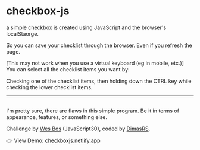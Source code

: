 # checkbox-js

a simple checkbox is created using JavaScript and the browser's localStaorge.

So you can save your checklist through the browser. Even if you refresh the page.

[This may not work when you use a virtual keyboard (eg in mobile, etc.)]
You can select all the checklist items you want by:

Checking one of the checklist items, then holding down the CTRL key while checking the lower checklist items.

<hr><br>
I'm pretty sure, there are flaws in this simple program. Be it in terms of appearance, features, or something else.

Challenge by <a href="https://github.com/wesbos">Wes Bos</a> (JavaScript30), coded by <a href="https://github.com/dimaskuy">DimasRS</a>.

👉 View Demo: <a href="https://checkboxjs.netlify.app/">checkboxjs.netlify.app</a>
